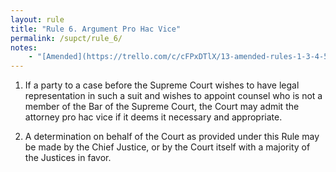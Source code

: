 ```yaml
---
layout: rule
title: "Rule 6. Argument Pro Hac Vice"
permalink: /supct/rule_6/
notes:
    - "[Amended](https://trello.com/c/cFPxDTlX/13-amended-rules-1-3-4-5-6-7-15-25-26-27-29-32-33-34-35-38-39-43) on June 13th, 2025"
---
```


1. If a party to a case before the Supreme Court wishes to have legal representation in such a suit and wishes to appoint counsel who is not a member of the Bar of the Supreme Court, the Court may admit the attorney pro hac vice if it deems it necessary and appropriate.


2. A determination on behalf of the Court as provided under this Rule may be made by the Chief Justice, or by the Court itself with a majority of the Justices in favor.